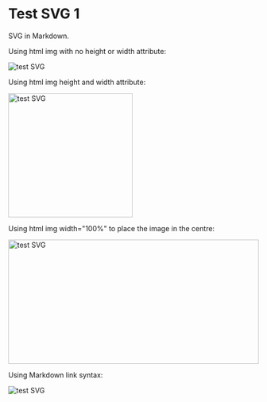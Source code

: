 # Test SVG 1

SVG in Markdown.

Using html img with no height or width attribute:

<img src="https://cdn.rawgit.com/dcrossleyau/scratch/master/test-svg-1/test-1.svg" alt="test SVG">

Using html img height and width attribute:

<img src="https://cdn.rawgit.com/dcrossleyau/scratch/master/test-svg-1/test-1.svg" alt="test SVG" width="250" height="250">

Using html img width="100%" to place the image in the centre:

<img src="https://cdn.rawgit.com/dcrossleyau/scratch/master/test-svg-1/test-1.svg" alt="test SVG" width="100%" height="250">

Using Markdown link syntax:

![test SVG](https://cdn.rawgit.com/dcrossleyau/scratch/master/test-svg-1/test-1.svg "the test SVG")

